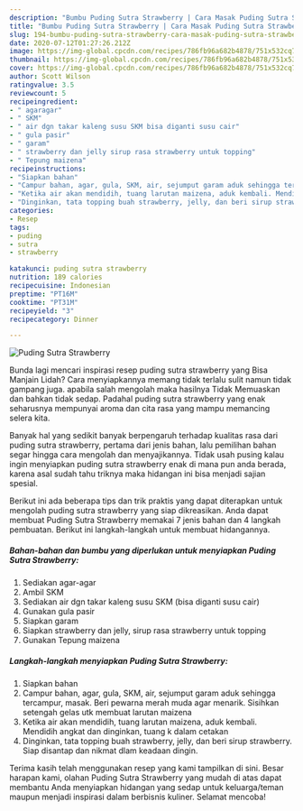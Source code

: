 ```yaml
---
description: "Bumbu Puding Sutra Strawberry | Cara Masak Puding Sutra Strawberry Yang Enak Dan Mudah"
title: "Bumbu Puding Sutra Strawberry | Cara Masak Puding Sutra Strawberry Yang Enak Dan Mudah"
slug: 194-bumbu-puding-sutra-strawberry-cara-masak-puding-sutra-strawberry-yang-enak-dan-mudah
date: 2020-07-12T01:27:26.212Z
image: https://img-global.cpcdn.com/recipes/786fb96a682b4878/751x532cq70/puding-sutra-strawberry-foto-resep-utama.jpg
thumbnail: https://img-global.cpcdn.com/recipes/786fb96a682b4878/751x532cq70/puding-sutra-strawberry-foto-resep-utama.jpg
cover: https://img-global.cpcdn.com/recipes/786fb96a682b4878/751x532cq70/puding-sutra-strawberry-foto-resep-utama.jpg
author: Scott Wilson
ratingvalue: 3.5
reviewcount: 5
recipeingredient:
- " agaragar"
- " SKM"
- " air dgn takar kaleng susu SKM bisa diganti susu cair"
- " gula pasir"
- " garam"
- " strawberry dan jelly sirup rasa strawberry untuk topping"
- " Tepung maizena"
recipeinstructions:
- "Siapkan bahan"
- "Campur bahan, agar, gula, SKM, air, sejumput garam aduk sehingga tercampur, masak. Beri pewarna merah muda agar menarik. Sisihkan setengah gelas utk membuat larutan maizena"
- "Ketika air akan mendidih, tuang larutan maizena, aduk kembali. Mendidih angkat dan dinginkan, tuang k dalam cetakan"
- "Dinginkan, tata topping buah strawberry, jelly, dan beri sirup strawberry. Siap disantap dan nikmat dlam keadaan dingin."
categories:
- Resep
tags:
- puding
- sutra
- strawberry

katakunci: puding sutra strawberry 
nutrition: 189 calories
recipecuisine: Indonesian
preptime: "PT16M"
cooktime: "PT31M"
recipeyield: "3"
recipecategory: Dinner

---
```



![Puding Sutra Strawberry](https://img-global.cpcdn.com/recipes/786fb96a682b4878/751x532cq70/puding-sutra-strawberry-foto-resep-utama.jpg)

Bunda lagi mencari inspirasi resep puding sutra strawberry yang Bisa Manjain Lidah? Cara menyiapkannya memang tidak terlalu sulit namun tidak gampang juga. apabila salah mengolah maka hasilnya Tidak Memuaskan dan bahkan tidak sedap. Padahal puding sutra strawberry yang enak seharusnya mempunyai aroma dan cita rasa yang mampu memancing selera kita.



Banyak hal yang sedikit banyak berpengaruh terhadap kualitas rasa dari puding sutra strawberry, pertama dari jenis bahan, lalu pemilihan bahan segar hingga cara mengolah dan menyajikannya. Tidak usah pusing kalau ingin menyiapkan puding sutra strawberry enak di mana pun anda berada, karena asal sudah tahu triknya maka hidangan ini bisa menjadi sajian spesial.


Berikut ini ada beberapa tips dan trik praktis yang dapat diterapkan untuk mengolah puding sutra strawberry yang siap dikreasikan. Anda dapat membuat Puding Sutra Strawberry memakai 7 jenis bahan dan 4 langkah pembuatan. Berikut ini langkah-langkah untuk membuat hidangannya.

<!--inarticleads1-->

##### Bahan-bahan dan bumbu yang diperlukan untuk menyiapkan Puding Sutra Strawberry:

1. Sediakan  agar-agar
1. Ambil  SKM
1. Sediakan  air dgn takar kaleng susu SKM (bisa diganti susu cair)
1. Gunakan  gula pasir
1. Siapkan  garam
1. Siapkan  strawberry dan jelly, sirup rasa strawberry untuk topping
1. Gunakan  Tepung maizena




<!--inarticleads2-->

##### Langkah-langkah menyiapkan Puding Sutra Strawberry:

1. Siapkan bahan
1. Campur bahan, agar, gula, SKM, air, sejumput garam aduk sehingga tercampur, masak. Beri pewarna merah muda agar menarik. Sisihkan setengah gelas utk membuat larutan maizena
1. Ketika air akan mendidih, tuang larutan maizena, aduk kembali. Mendidih angkat dan dinginkan, tuang k dalam cetakan
1. Dinginkan, tata topping buah strawberry, jelly, dan beri sirup strawberry. Siap disantap dan nikmat dlam keadaan dingin.




Terima kasih telah menggunakan resep yang kami tampilkan di sini. Besar harapan kami, olahan Puding Sutra Strawberry yang mudah di atas dapat membantu Anda menyiapkan hidangan yang sedap untuk keluarga/teman maupun menjadi inspirasi dalam berbisnis kuliner. Selamat mencoba!
